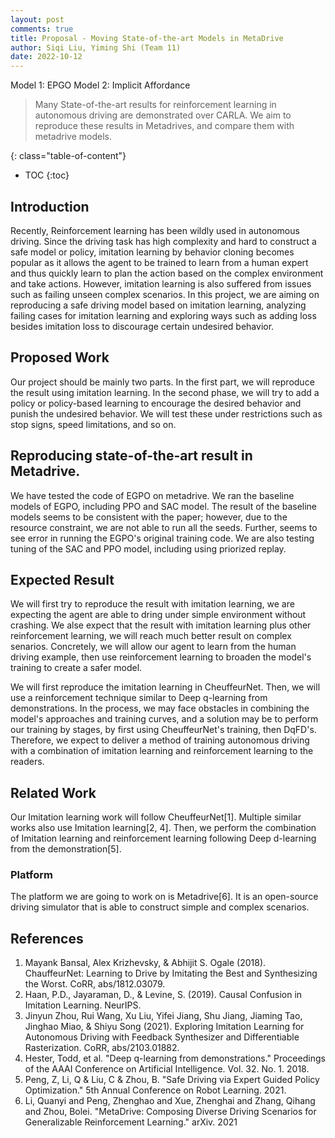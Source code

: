 ```yaml
---
layout: post
comments: true
title: Proposal - Moving State-of-the-art Models in MetaDrive
author: Siqi Liu, Yiming Shi (Team 11)
date: 2022-10-12
---
```


Model 1: EPGO
Model 2: Implicit Affordance

> Many State-of-the-art results for reinforcement learning in autonomous driving are demonstrated over CARLA. We aim to reproduce these results in Metadrives, and compare them with metadrive models. 
<!-- (prev proposal)> Ususally driving involves multiple intelligent agents, intelligent machine or human. With more information cooperated, agents may performs differently to achieve their goals. In this projects, we want to research about Reinforcement Learning (RL) based method such that all the agents collaborate with each other to achieve the best goal in total. -->
<!--more-->
{: class="table-of-content"}
* TOC
{:toc}

## Introduction 
Recently, Reinforcement learning has been wildly used in autonomous driving. Since the driving task has high complexity and hard to construct a safe model or policy, imitation learning by behavior cloning becomes popular as it allows the agent to be trained to learn from a human expert and thus quickly learn to plan the action based on the complex environment and take actions. However, imitation learning is also suffered from issues such as failing unseen complex scenarios. In this project, we are aiming on reproducing a safe driving model based on imitation learning, analyzing failing cases for imitation learning and exploring ways such as adding loss besides imitation loss to discourage certain undesired behavior.

<!-- As 5G techniques become more mature, vehicle-to-everything (V2X) becomes possible. This allows vehicles to communicate with any entity that may affect, or may be affected by, the vehicle. A vehicle may use this information to act differently to achieve the final goal.  -->


## Proposed Work
Our project should be mainly two parts. In the first part, we will reproduce the result using imitation learning. In the second phase, we will try to add a policy or policy-based learning to encourage the desired behavior and punish the undesired behavior. We will test these under restrictions such as stop signs, speed limitations, and so on.

## Reproducing state-of-the-art result in Metadrive. 

We have tested the code of EGPO on metadrive. We ran the baseline models of EGPO, including PPO and SAC model. 
The result of the baseline models seems to be consistent with the paper; however, due to the resource constraint, we are not able to run all the seeds. 
Further, seems to see error in running the EGPO's original training code. 
We are also testing tuning of the SAC and PPO model, including using priorized replay. 

## Expected Result
We will first try to reproduce the result with imitation learning, we are expecting the agent are able to dring under simple environment without crashing. We alse expect that the result with imitation learning plus other reinforcement learning, we will reach much better result on complex senarios. 
Concretely, we will allow our agent to learn from the human driving example, then use reinforcement learning to broaden the model's training to create a safer model. 

We will first reproduce the imitation learning in CheuffeurNet. Then, we will use a reinforcement technique similar to Deep q-learning from demonstrations. 
In the process, we may face obstacles in combining the model's approaches and training curves, and a solution may be to perform our training by stages, by first using CheuffeurNet's training, then DqFD's. 
Therefore, we expect to deliver a method of training autonomous driving with a combination of imitation learning and reinforcement learning to the readers. 

## Related Work

Our Imitation learning work will follow CheuffeurNet[1]. 
Multiple similar works also use Imitation learning[2, 4].
Then, we perform the combination of Imitation learning and reinforcement learning following Deep d-learning from the demonstration[5].

### Platform
The platform we are going to work on is Metadrive[6]. It is an open-source driving simulator that is able to construct simple and complex scenarios.

## References
1. Mayank Bansal, Alex Krizhevsky, & Abhĳit S. Ogale (2018). ChauffeurNet: Learning to Drive by Imitating the Best and Synthesizing the Worst. CoRR, abs/1812.03079.
2. Haan, P.D., Jayaraman, D., & Levine, S. (2019). Causal Confusion in Imitation Learning. NeurIPS.
3. Jinyun Zhou, Rui Wang, Xu Liu, Yifei Jiang, Shu Jiang, Jiaming Tao, Jinghao Miao, & Shiyu Song (2021). Exploring Imitation Learning for Autonomous Driving with Feedback Synthesizer and Differentiable Rasterization. CoRR, abs/2103.01882.
4. Hester, Todd, et al. "Deep q-learning from demonstrations." Proceedings of the AAAI Conference on Artificial Intelligence. Vol. 32. No. 1. 2018.
5. Peng, Z, Li, Q & Liu, C & Zhou, B. "Safe Driving via Expert Guided Policy Optimization." 5th Annual Conference on Robot Learning. 2021.
6. Li, Quanyi and Peng, Zhenghao and Xue, Zhenghai and Zhang, Qihang and Zhou, Bolei. "MetaDrive: Composing Diverse Driving Scenarios for Generalizable Reinforcement Learning." arXiv. 2021